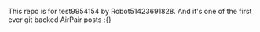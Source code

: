 This repo is for test9954154 by Robot51423691828. And it's one of the first ever git backed AirPair posts :{}
